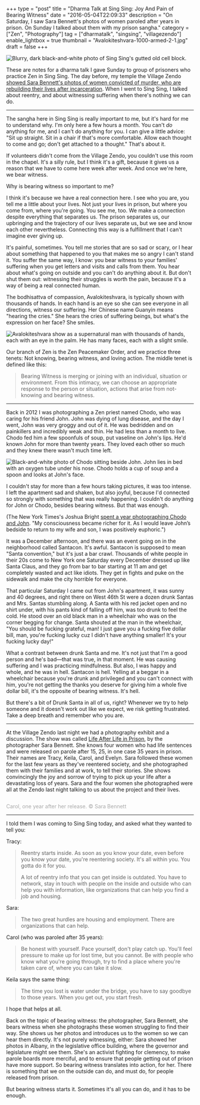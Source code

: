 +++
type = "post"
title = "Dharma Talk at Sing Sing: Joy And Pain of Bearing Witness"
date = "2016-05-04T22:09:33"
description = "On Saturday, I saw Sara Bennett's photos of women paroled after years in prison. On Sunday I talked about them with my prison sangha."
category = ["Zen", "Photography"]
tag = ["dharmatalk", "singsing", "villagezendo"]
enable_lightbox = true
thumbnail = "Avalokiteshvara-1000-armed-2-1.jpg"
draft = false
+++

<p><img alt="Blurry, dark black-and-white photo of Sing Sing's gutted old cell block." src="sing-sing.jpg" /></p>
<p>These are notes for a dharma talk I gave Sunday to group of prisoners who practice Zen in Sing Sing. The day before, my temple the Village Zendo <a href="https://villagezendo.org/events/photos-by-sara-bennett/">showed Sara Bennett's photos of women convicted of murder, who are rebuilding their lives after incarceration</a>. When I went to Sing Sing, I talked about reentry, and about witnessing suffering when there's nothing we can do.</p>
<hr />
<p>The sangha here in Sing Sing is really important to me, but it's hard for me to understand why. I'm only here a few hours a month. You can't <em>do</em> anything for me, and I can't do anything for you. I can give a little advice: "Sit up straight. Sit in a chair if that's more comfortable. Allow each thought to come and go; don't get attached to a thought." That's about it.</p>
<p>If volunteers didn't come from the Village Zendo, you couldn't use this room in the chapel. It's a silly rule, but I think it's a gift, because it gives us a reason that we have to come here week after week. And once we're here, we bear witness.</p>
<p>Why is bearing witness so important to me?</p>
<p>I think it's because we have a real connection here. I see who you are, you tell me a little about your lives. Not just your lives in prison, but where you come from, where you're going. You see me, too. We make a connection despite everything that separates us. The prison separates us, our upbringing and the trajectory of our lives separate us, but we see and know each other nevertheless. Connecting this way is a fulfillment that I can't imagine ever giving up.</p>
<p>It's painful, sometimes. You tell me stories that are so sad or scary, or I hear about something that happened to you that makes me so angry I can't stand it. You suffer the same way, I know: you bear witness to your families' suffering when you get letters and visits and calls from them. You hear about what's going on outside and you can't do anything about it. But don't shut them out: witnessing their struggles is worth the pain, because it's a way of being a real connected human.</p>
<p>The bodhisattva of compassion, Avalokiteshvara, is typically shown with thousands of hands. In each hand is an eye so she can see everyone in all directions, witness our suffering. Her Chinese name Guanyin means "hearing the cries." She hears the cries of suffering beings, but what's the expression on her face? She smiles.</p>
<p><img alt="Avalokiteshvara show as a supernatural man with thousands of hands, each with an eye in the palm. He has many faces, each with a slight smile." src="Avalokiteshvara-1000-armed-2-1.jpg" /></p>
<p>Our branch of Zen is the Zen Peacemaker Order, and we practice three tenets: Not knowing, bearing witness, and loving action. The middle tenet is defined like this:</p>
<blockquote>
<p>Bearing Witness is merging or joining with an individual, situation or environment. From this intimacy, we can choose an appropriate response to the person or situation, actions that arise from not-knowing and bearing witness.</p>
</blockquote>
<hr />
<p>Back in 2012 I was photographing a Zen priest named Chodo, who was caring for his friend John. John was dying of lung disease, and the day I went, John was very groggy and out of it. He was bedridden and on painkillers and incredibly weak and thin. He had less than a month to live. Chodo fed him a few spoonfuls of soup, put vaseline on John's lips. He'd known John for more than twenty years. They loved each other so much and they knew there wasn't much time left.</p>
<p><img alt="Black-and-white photo of Chodo sitting beside John. John lies in bed with an oxygen tube under his nose. Chodo holds a cup of soup and a spoon and looks at John's face." src="chodo-and-john.jpg" /></p>
<p>I couldn't stay for more than a few hours taking pictures, it was too intense. I left the apartment sad and shaken, but also joyful, because I'd connected so strongly with something that was really happening. I couldn't do anything for John or Chodo, besides bearing witness. But that was enough.</p>
<p>(The New York Times's Joshua Bright <a href="http://www.nytimes.com/2013/04/14/opinion/sunday/a-good-death.html">spent a year photographing Chodo and John</a>. "My consciousness became richer for it. As I would leave John’s bedside to return to my wife and son, I was positively euphoric.")</p>
<p>It was a December afternoon, and there was an event going on in the neighborhood called Santacon. It's awful. Santacon is supposed to mean "Santa convention," but it's just a bar crawl. Thousands of white people in their 20s come to New York one Saturday every December dressed up like Santa Claus, and they go from bar to bar starting at 11 am and get completely wasted and act like idiots. They get in fights and puke on the sidewalk and make the city horrible for everyone.</p>
<p>That particular Saturday I came out from John's apartment, it was sunny and 40 degrees, and right there on West 46th St were a dozen drunk Santas and Mrs. Santas stumbling along. A Santa with his red jacket open and no shirt under, with his pants kind of falling off him, was too drunk to feel the cold. He stood over an old black man in a wheelchair who was on the corner begging for change. Santa shouted at the man in the wheelchair, "You should be fucking grateful, man! I just gave you a fucking five dollar bill, man, you're fucking lucky cuz I didn't have anything smaller! It's your fucking lucky day!"</p>
<p>What a contrast between drunk Santa and me. It's not just that I'm a good person and he's bad&mdash;that was true, in that moment. He was causing suffering and I was practicing mindfulness. But also, I was happy and whole, and he was in hell. Santacon is hell. Yelling at a beggar in a wheelchair because you're drunk and privileged and you can't connect with him, you're not getting the thanks you deserve for giving him a whole five dollar bill, it's the opposite of bearing witness. It's hell.</p>
<p>But there's a bit of Drunk Santa in all of us, right? Whenever we try to help someone and it doesn't work out like we expect, we risk getting frustrated. Take a deep breath and remember who you are.</p>
<hr />
<p>At the Village Zendo last night we had a photography exhibit and a discussion. The show was called <a href="http://nytlive.nytimes.com/womenintheworld/2015/10/14/sara-bennetts-intimate-portraits-capture-life-after-decades-in-prison/">Life After Life in Prison</a>, by the photographer Sara Bennett. She knows four women who had life sentences and were released on parole after 15, 25, in one case 35 years in prison. Their names are Tracy, Keila, Carol, and Evelyn. Sara followed these women for the last few years as they've reentered society, and she photographed them with their families and at work, to tell their stories. She shows convincingly the joy and sorrow of trying to pick up your life after a devastating loss of years. Sara and the four women she photographed were all at the Zendo last night talking to us about the project and their lives.</p>
<p><img alt="" src="carol-on-steps-with-two-boys_dsf2508.jpg" /></p>
<p><span style="color: darkgray">Carol, one year after her release. &copy; Sara Bennett</span></p>
<hr />
<p>I told them I was coming to Sing Sing today, and asked what they wanted to tell you:</p>
<p>Tracy:</p>
<blockquote>
<p>Reentry starts inside. As soon as you know your date, even before you know your date, you're reentering society. It's all within you. You gotta do it for you.</p>
<p>A lot of reentry info that you can get inside is outdated. You have to network, stay in touch with people on the inside and outside who can help you with information, like organizations that can help you find a job and housing.</p>
</blockquote>
<p>Sara:</p>
<blockquote>
<p>The two great hurdles are housing and employment. There are organizations that can help.</p>
</blockquote>
<p>Carol (who was paroled after 35 years):</p>
<blockquote>
<p>Be honest with yourself. Pace yourself, don't play catch up. You'll feel pressure to make up for lost time, but you cannot. Be with people who know what you're going through, try to find a place where you're taken care of, where you can take it slow.</p>
</blockquote>
<p>Keila says the same thing:</p>
<blockquote>
<p>The time you lost is water under the bridge, you have to say goodbye to those years. When you get out, you start fresh.</p>
</blockquote>
<p>I hope that helps at all.</p>
<p>Back on the topic of bearing witness: the photographer, Sara Bennett, she bears witness when she photographs these women struggling to find their way. She shows us her photos and introduces us to the women so we can hear them directly. It's not purely witnessing, either: Sara showed her photos in Albany, in the legislative office building, where the governor and legislature might see them. She's an activist fighting for clemency, to make parole boards more merciful, and to ensure that people getting out of prison have more support. So bearing witness translates into action, for her. There is something that we on the outside can do, and must do, for people released from prison.</p>
<p>But bearing witness starts it. Sometimes it's all you can do, and it has to be enough.</p>

